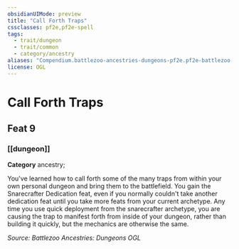 ```yaml
---
obsidianUIMode: preview
title: "Call Forth Traps"
cssclasses: pf2e,pf2e-spell
tags:
  - trait/dungeon
  - trait/common
  - category/ancestry
aliases: "Compendium.battlezoo-ancestries-dungeons-pf2e.pf2e-battlezoo-dungeon-feats.Item.lnmlTXMCFaQpIood"
license: OGL
---
```

# Call Forth Traps
## Feat 9
### [[dungeon]]

**Category** ancestry; 




You've learned how to call forth some of the many traps from within your own personal dungeon and bring them to the battlefield. You gain the Snarecrafter Dedication feat, even if you normally couldn't take another dedication feat until you take more feats from your current archetype. Any time you use quick deployment from the snarecrafter archetype, you are causing the trap to manifest forth from inside of your dungeon, rather than building it quickly, but the mechanics are otherwise the same.

*Source: Battlezoo Ancestries: Dungeons*
*OGL*